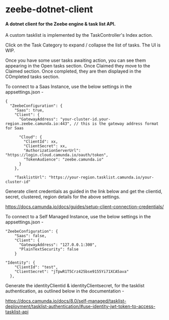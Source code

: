 # zeebe-dotnet-client

#### A dotnet client for the Zeebe engine & task list API.

A custom tasklist is implemented by the TaskController's Index action. 

Click on the Task Category to expand / collapse the list of tasks. The UI is WIP.

Once you have some user tasks awaiting action, you can see them appearing in the Open tasks section.
Once Claimed they move to the Claimed section.
Once completed, they are then displayed in the COmpleted tasks section.

To connect to a Saas Instance, use the below settings in the appsettings.json -

```
{
  "ZeebeConfiguration": {
    "Saas": true,
    "Client": {
      "GatewayAddress": "your-cluster-id.your-region.zeebe.camunda.io:443", // this is the gateway address format for Saas

      "Cloud": {
        "ClientId": xx,
        "ClientSecret": xx,
        "AuthorizationServerUrl": "https://login.cloud.camunda.io/oauth/token",
        "TokenAudience": "zeebe.camunda.io"
      }
    },

    "TasklistUrl": "https://your-region.tasklist.camunda.io/your-cluster-id"

 ```

Generate client credentials as guided in the link below and get the clientid, secret, clustered, region details for the above settings.
 
https://docs.camunda.io/docs/guides/setup-client-connection-credentials/

To connect to a Self Managed Instance, use the below settings in the appsettings.json -

```
"ZeebeConfiguration": {
    "Saas": false,
    "Client": {
      "GatewayAddress": "127.0.0.1:300",
      "PlainTextSecurity": false
    }

"Identity": {
    "ClientId": "test",
    "ClientSecret": "jTpwR1T5Crz425bse9155Yi71XCA5ava"
  },

 ```

Generate the identityClientid & identityClientsecret, for the tasklist authentication, as outlined below in the documentation -

https://docs.camunda.io/docs/8.0/self-managed/tasklist-deployment/tasklist-authentication/#use-identity-jwt-token-to-access-tasklist-api
